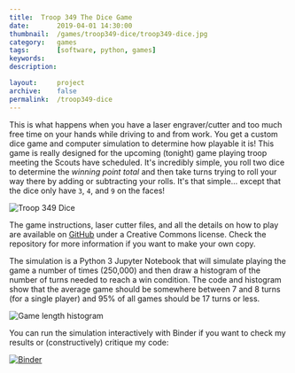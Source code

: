```yaml
---
title: 	Troop 349 The Dice Game
date: 		2019-04-01 14:30:00
thumbnail: 	/games/troop349-dice/troop349-dice.jpg
category: 	games
tags: 		[software, python, games]
keywords:
description:

layout: 	project
archive:	false
permalink:  /troop349-dice
---
```

This is what happens when you have a laser engraver/cutter and too much free time on your hands while driving to and from work. You get a custom dice game and computer simulation to determine how playable it is! This game is really designed for the upcoming (tonight) game playing troop meeting the Scouts have scheduled. It's incredibly simple, you roll two dice to determine the _winning point total_ and then take turns trying to roll your way there by adding or subtracting your rolls. It's that simple... except that the dice only have `3`, `4`, and `9` on the faces!

![Troop 349 Dice]({{site.baseurl}}/assets/games/troop349-dice//troop349-dice.jpg)

The game instructions, laser cutter files, and all the details on how to play are available on [GitHub](https://github.com/stephenhouser/Troop349-Dice-Game) under a Creative Commons license. Check the repository for more information if you want to make your own copy.

The simulation is a Python 3 Jupyter Notebook that will simulate playing the game a number of times (250,000) and then draw a histogram of the number of turns needed to reach a win condition. The code and histogram show that the average game should be somewhere between 7 and 8 turns (for a single player) and 95% of all games should be 17 turns or less.

![Game length histogram]({{site.baseurl}}/assets/games/troop349-dice/troop349-dice-histogram.png)

You can run the simulation interactively with Binder if you want to check my results or (constructively) critique my code:

[![Binder](https://mybinder.org/badge_logo.svg)](https://mybinder.org/v2/gh/stephenhouser/Troop349-Dice-Game/master?filepath=Troop349-Dice-Game-Simulation.ipynb)

